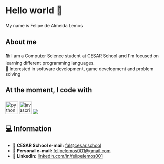 <h1 align="left">Hello world 👋</h1>

###

<p align="left">My name is Felipe de Almeida Lemos</p>

###

<h2 align="left">About me</h2>

###

<p align="left">
📚 I am a Computer Science student at CESAR School and I'm focused on learning different programming languages.<br>
🎯 Interested in software development, game development and problem solving
</p>

###

<h2 align="left">At the moment, I code with</h2>

###

<div align="left">
  <img src="https://cdn.jsdelivr.net/gh/devicons/devicon/icons/python/python-original.svg" height="40" alt="python logo" />
  <img src="https://cdn.jsdelivr.net/gh/devicons/devicon/icons/javascript/javascript-original.svg" height="40" alt="javascript logo" />
  <img src="https://www.google.com/url?sa=i&url=https%3A%2F%2Ficons8.com.br%2Ficons%2Fset%2Fc-programming&psig=AOvVaw0q6LMS2VusE2neTnBz7YDR&ust=1758897375353000&source=images&cd=vfe&opi=89978449&ved=0CBUQjRxqFwoTCMj1r7uR9I8DFQAAAAAdAAAAABAE" />
</div>

###

<h2 align="left">💻 Information</h2>

###

<ul align="left">
  <li><strong>📧 CESAR School e-mail:</strong> <a href="mailto:fal@cesar.school">fal@cesar.school</a></li>
  <li><strong>📧 Personal e-mail:</strong> <a href="mailto:felipelemos001@gmail.com">felipelemos001@gmail.com</a></li>
  <li><strong>🔗 LinkedIn:</strong> <a href="https://www.linkedin.com/in/felipelemos001" target="_blank">linkedin.com/in/felipelemos001</a></li>
</ul>
